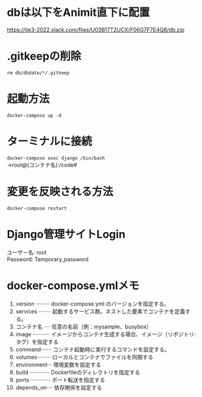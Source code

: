 # dbは以下をAnimit直下に配置
https://ite3-2022.slack.com/files/U03B17T2UCX/F06G7F7E4Q6/db.zip

# .gitkeepの削除
```rm db/dbdate/*/.gitkeep```

# 起動方法
```docker-compose up -d```

# ターミナルに接続
```docker-compose exec django /bin/bash```  
→root@(コンテナ名):/code#

# 変更を反映される方法
```docker-compose restart```

# Django管理サイトLogin
ユーザー名: root  
Password: Temporary_password

# docker-compose.ymlメモ

1. version ········· docker-compose.yml のバージョンを指定する。
2. services ········ 起動するサービス群。ネストした要素でコンテナを定義する。
3. コンテナ名 ···· 任意の名前（例：mysample、busybox）
4. image ··········· イメージからコンテナ生成する場合、イメージ（リポジトリ:タグ）を指定する
5. command······· コンテナ起動時に実行するコマンドを設定する。
6. volumes········· ローカルとコンテナでファイルを同期する
7. environment··· 環境変数を設定する
8. build ············· Dockerfileのディレクトリを指定する
9. ports ············· ポート転送を指定する
10. depends_on···· 依存関係を設定する
